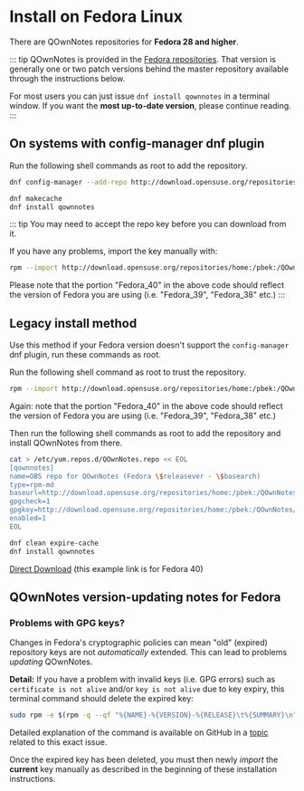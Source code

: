 # Install on Fedora Linux

There are QOwnNotes repositories for **Fedora 28 and higher**.

::: tip
QOwnNotes is provided in the [Fedora repositories](https://packages.fedoraproject.org/pkgs/qownnotes/qownnotes/).
That version is generally one or two patch versions behind the master repository
available through the instructions below.

For most users you can just issue `dnf install qownnotes` in a terminal window.
If you want the **most up-to-date version**, please continue reading.
:::

## On systems with config-manager dnf plugin

Run the following shell commands as root to add the repository.

```bash
dnf config-manager --add-repo http://download.opensuse.org/repositories/home:/pbek:/QOwnNotes/Fedora_\$releasever/

dnf makecache
dnf install qownnotes
```

::: tip
You may need to accept the repo key before you can download from it.

If you have any problems, import the key manually with:

```bash
rpm --import http://download.opensuse.org/repositories/home:/pbek:/QOwnNotes/Fedora_40/repodata/repomd.xml.key
```
Please note that the portion "Fedora_40" in the above code should reflect the version of Fedora you are using (i.e. "Fedora_39", "Fedora_38" etc.)
:::

## Legacy install method

Use this method if your Fedora version doesn't support the `config-manager` dnf plugin, run these commands as root.

Run the following shell command as root to trust the repository.

```bash
rpm --import http://download.opensuse.org/repositories/home:/pbek:/QOwnNotes/Fedora_40/repodata/repomd.xml.key
```
Again: note that the portion "Fedora_40" in the above code should reflect the version of Fedora you are using (i.e. "Fedora_39", "Fedora_38" etc.)

Then run the following shell commands as root to add the repository and install QOwnNotes from there.

```bash
cat > /etc/yum.repos.d/QOwnNotes.repo << EOL
[qownnotes]
name=OBS repo for QOwnNotes (Fedora \$releasever - \$basearch)
type=rpm-md
baseurl=http://download.opensuse.org/repositories/home:/pbek:/QOwnNotes/Fedora_\$releasever/
gpgcheck=1
gpgkey=http://download.opensuse.org/repositories/home:/pbek:/QOwnNotes/Fedora_\$releasever/repodata/repomd.xml.key
enabled=1
EOL

dnf clean expire-cache
dnf install qownnotes
```

[Direct Download](https://download.opensuse.org/repositories/home:/pbek:/QOwnNotes/Fedora_40) (this example link is for Fedora 40)

## QOwnNotes version-updating notes for Fedora

### Problems with GPG keys?

Changes in Fedora's cryptographic policies can mean "old" (expired) repository keys are not *automatically* extended.
This can lead to problems *updating* QOwnNotes.

**Detail:** If you have a problem with invalid keys (i.e. GPG errors) such as `certificate is not alive`
and/or `key is not alive` due to key expiry, this terminal command should delete the expired key:

```bash
sudo rpm -e $(rpm -q --qf "%{NAME}-%{VERSION}-%{RELEASE}\t%{SUMMARY}\n" gpg-pubkey | grep pbek | cut -f1)
```

Detailed explanation of the command is available on GitHub in a
[topic](https://github.com/pbek/QOwnNotes/issues/3008#issuecomment-2197827084)
related to this exact issue.

Once the expired key has been deleted, you must then newly *import* the **current** key
manually as described in the beginning of these installation instructions.
